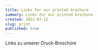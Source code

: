 ```yaml
---
title: Links for our printed brochure
summary: Links for our printed brochure
created: 2021-07-12
slug: print
published: true
---
```

Links zu unserer Druck-Broschüre